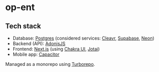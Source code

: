 # op-ent

## Tech stack

- Database: [Postgres](https://www.postgresql.org/) (considered services: [Cleavr](https://cleavr.io/), [Supabase](https://supabase.com/), [Neon](https://neon.tech/))
- Backend (API): [AdonisJS](https://adonisjs.com/)
- Frontend: [Next.js](https://nextjs.org/) (using [Chakra UI](https://chakra-ui.com/), [Jotai](https://jotai.org/))
- Mobile app: [Capacitor](https://capacitorjs.com/)

Managed as a monorepo using [Turborepo](https://turborepo.org/).
